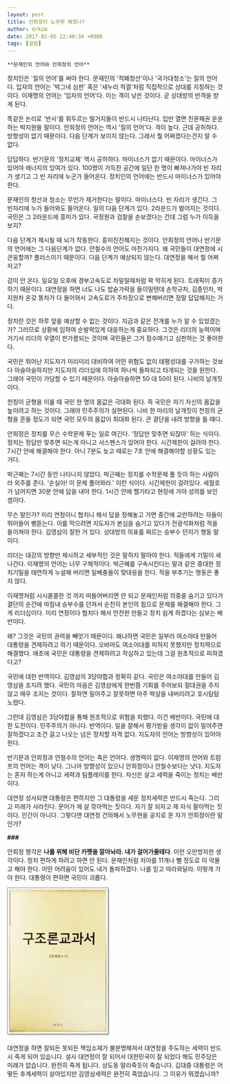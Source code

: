 ```yaml
---
layout: post
title: 안희정이 노무현 해쳤나?
author: drkim
date: 2017-02-05 22:40:34 +0900
tags: [컬럼]
---
```

 


    **문재인의 언어와 안희정의 언어**

  


정치인은 '질의 언어'를 써야 한다. 문재인의 '적폐청산'이나 '국가대청소'는 질의 언어다. 입자의 언어는 '박그네 심판' 혹은 '새누리 척결'처럼 직접적으로 상대를 지칭하는 것이다. 이재명의 언어는 '입자의 언어'다. 이는 격이 낮은 것이다. 곧 상대방의 반격을 받게 된다. 

  


똑같은 논리로 '반사'를 휘두르는 떨거지들이 반드시 나타난다. 입만 열면 친문패권 운운하는 박지원들 말이다. 안희정의 언어는 역시 '질의 언어'다. 격이 높다. 근데 공허하다. 방향성이 없기 때문이다. 다음 단계가 보이지 않는다. 그래서 뭘 어쩌겠다는건지 알 수 없다. 

  


답답하다. 반기문의 '정치교체' 역시 공허하다. 마이너스가 없기 때문이다. 마이너스가 있어야 에너지의 잉여가 있다. 100명이 가득찬 공간에 일단 한 명이 빠져나가야 빈 자리가 생기고 그 빈 자리에 누군가 들어온다. 정치인의 언어에는 반드시 마이너스가 있어야 한다. 

  


문재인의 청산과 청소는 무언가 제거한다는 말이다. 마이너스다. 빈 자리가 생긴다. 그 빈자리에 누가 들어와도 들어온다. 일의 다음 단계가 있다. 2라운드가 벌어지는 것이다. 국민은 그 2라운드에 흥미가 있다. 국정원과 검찰을 손보겠다는 건데 그럼 누가 이득을 보지? 

  


다음 단계가 제시될 때 뇌가 작동한다. 흥미진진해지는 것이다. 안희정의 언어나 반기문의 언어에는 그 다음단계가 없다. 안철수의 언어도 마찬가지다. 왜 국민들이 대연정에 시큰둥할까? 플러스이기 때문이다. 다음 단계가 예상되지 않는다. 대연정을 해서 뭘 어쩌자고? 

  


감이 안 온다. 일요일 오후에 경부고속도로 차밀릴때처럼 꽉 막히게 된다. 트래픽이 증가하기 때문이다. 대연정을 하면 너도 나도 밥숟가락을 들이밀텐데 손학규차, 김종인차, 박지원차 온갖 똥차가 다 들어와서 고속도로가 주차장으로 변해버리면 정말 답답해지는 거다. 

  


정치란 것은 하루 앞을 예상할 수 없는 것이다. 지금과 같은 전개를 누가 알 수 있었겠는가? 그러므로 상황에 임하여 순발력있게 대응하는게 중요하다. 그것은 리더의 능력이며 거기서 리더의 우열이 판가름되는 것이며 국민들은 그거 점수매기고 심판하는 것 좋아한다. 

  


국민은 뛰어난 지도자가 미리미리 대비하여 어떤 위험도 없이 태평성대를 구가하는 것보다 아슬아슬하지만 지도자의 리더십에 의하여 하나씩 돌파되고 타개되는 것을 원한다. 그래야 국민이 가담할 수 있기 때문이다. 아슬아슬하면 50 대 50이 된다. 나비의 날개짓이다. 

  


천칭이 균형을 이룰 때 국민 한 명의 몸값은 극대화 된다. 즉 국민은 자기 자신의 몸값을 높이려고 하는 것이다. 그래야 민주주의가 실현된다. 나비 한 마리의 날개짓이 천칭의 균형을 흔들 정도가 되면 국민 모두의 몸값이 최대화 된다. 큰 결단을 내려 방향을 틀 때다. 

  


안희정은 정치를 무슨 수학문제 푸는 일로 여긴다. '정답만 맞추면 되잖아' 하는 식이다. 정치는 정답만 맞추면 되는게 아니고 서스펜스가 있어야 한다. 시간제한이 걸려야 한다. 7시간 안에 해결해야 한다. 아니 7분도 늦고 때로는 7초 안에 해결해야할 상황도 있는 거다. 

  


박근혜는 7시간 동안 나타나지 않았다. 박근혜는 정치를 수학문제 풀 듯이 하는 사람이라 외주를 준다. '순실아! 이 문제 풀어와라.' 이런 식이다. 시간제한이 걸려있다. 세월호가 넘어지면 30분 안에 답을 내야 한다. 1시간 안에 헬기타고 현장에 가야 성의를 보인 셈이다. 

  


무슨 말인가? 미리 연정이니 협치니 해서 답을 정해놓고 가면 중간에 교란하려는 자들이 뛰어들어 삥뜯는다. 이를 막으려면 지도자가 본심을 숨기고 있다가 전광석화처럼 적을 들이쳐야 한다. 김영삼이 잘한 거 있다. 상대방의 의표를 찌르는 승부수 던지기 행동 말이다. 

  


리더는 대강의 방향만 제시하고 세부적인 것은 말하지 말아야 한다. 적들에게 기밀이 새나간다. 이재명의 언어는 너무 구체적이다. 박근혜를 구속시킨다는 말과 같은 중대한 정치기밀을 태연하게 누설해 버리면 일베충들이 맞대응을 한다. 적을 부추기는 행동은 좋지 않다. 

  


이재명처럼 시시콜콜한 것 까지 떠들어버리면 안 되고 문재인처럼 의중을 숨기고 있다가 결단의 순간에 마침내 승부수를 던져서 순전히 본인의 힘으로 문제를 해결해야 한다. 그게 리더십이다. 미리 연정이다 협치다 해서 안전판 만들고 정치 쉽게 하겠다는 심보는 배반이다. 

  


왜? 그것은 국민의 권력을 빼앗기 때문이다. 왜냐하면 국민은 일부러 여소야대 만들어 대통령을 견제하려고 하기 때문이다. 오바마도 여소야대를 피하지 못했지만 정치력으로 해결했다. 애초에 국민은 대통령을 견제하려고 작심하고 있는데 그걸 원초적으로 피하겠다고? 

  


국민에 대한 반역이다. 김영삼의 3당야합과 정확히 같다. 국민은 여소야대를 만들어 김영삼을 조지려 했다. 국민의 마음은 김영삼에게 한번쯤 기회를 주어보되 절대권을 주지 않고 매우 조지는 것이다. 잘하면 밀어주고 잘못하면 아주 박살을 내버리려고 호시탐탐 노렸다. 

  


그런데 김영삼은 3당야합을 통해 원초적으로 위험을 피했다. 이건 배반이다. 국민에 대한 도전이다. 민주주의가 아니다. 반역이다. 일을 잘해서 평가받을 생각이 없이 밀어주면 잘하겠다고 조건 걸고 나오는 넘은 정치할 자격 없다. 지도자의 언어는 방향성이 있어야 한다. 

  


반기문과 안희정과 안철수의 언어는 죽은 언어다. 생명력이 없다. 이재명의 언어와 트럼프의 언어는 격이 낮다. 그나마 방향성이 있으니 안희정이나 안철수보다는 낫다. 지도자는 혼자 하는게 아니고 세력과 팀플레이를 한다. 자신은 살고 세력을 죽이는 정치는 배반이다. 

  


대연정 성사되면 대통령은 편하지만 그 대통령을 세운 정치세력은 반드시 죽는다. 그리고 미래가 사라진다. 문어가 제 살 깎아먹는 짓이다. 자기 잘 되자고 제 자식 팔아먹는 짓이다. 인간이 아니다. 그렇다면 대연정 건의해서 노무현을 궁지로 몬 자가 안희정이란 말인가? 

  


 **###**

  


안희정 행각은 **나를 위해 비단 카펫을 깔아놔라. 내가 걸어가줄테다**. 이런 오만방자한 생각이다. 정치 편하게 하려고 하면 안 된다. 문재인처럼 치아를 11개나 뺄 정도로 이 악물고 해야 한다. 어떤 어려움이 있어도 내가 돌파하겠다. 나를 믿고 따라와달라. 이렇게 가야 한다. 대통령이 편하면 국민이 괴롭다.

  


  



![](/files/attach/images/199/420/806/20170108_234810.jpg)   


  


대연정을 하면 잘되든 못되든 책임소재가 불분명해져서 대연정을 주도하는 세력이 반드시 죽게 되어 있습니다. 설사 대연정이 잘 되어서 대한민국이 잘 되었다 해도 민주당은 미래가 없습니다. 완전히 죽게 됩니다. 상도동 말라죽듯이 죽습니다. 김대중 대통령은 어떻든 후계세력이 살아있지만 김영삼세력은 완전히 죽었습니다. 그 이유가 뭐겠습니까?